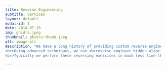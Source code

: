 ```yaml
---
title: Reverse Engineering
subtitle: Services
layout: default
modal-id: 1
date: 2014-07-18
img: ghidra.jpeg
thumbnail: ghidra-thumb.jpeg
alt: image-alt
description: "We have a long history of providing custom reverse engineering services to a variety of clients.<br> 
<br>Using advanced techniques, we can <b>reverse engineer hidden algorithms, encryption and validation schemes as well as network or binary protocols</b>.<br>
<br>Typically we perform these reversing exercises in much less time than our competitors, and provide you a full specification of what was reverse engineered at the end of each engagement. Full source code will also be provided if applicable."

---
```

